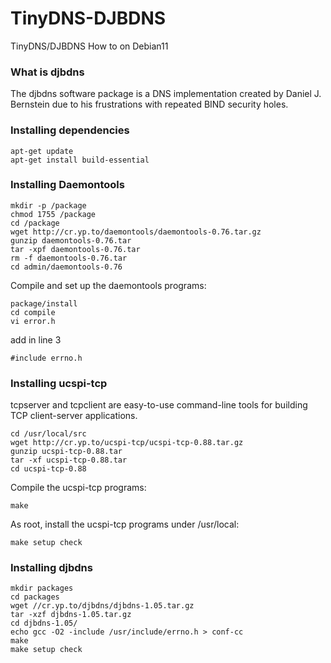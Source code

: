 # TinyDNS-DJBDNS
TinyDNS/DJBDNS How to on Debian11
### What is djbdns
The djbdns software package is a DNS implementation created by Daniel J. Bernstein due to his frustrations with repeated BIND security holes.
### Installing dependencies
````
apt-get update
apt-get install build-essential
````
### Installing Daemontools
````
mkdir -p /package
chmod 1755 /package
cd /package
wget http://cr.yp.to/daemontools/daemontools-0.76.tar.gz
gunzip daemontools-0.76.tar
tar -xpf daemontools-0.76.tar
rm -f daemontools-0.76.tar
cd admin/daemontools-0.76
````
Compile and set up the daemontools programs:
````
package/install
cd compile
vi error.h
````
add in line 3 
````
#include errno.h
````
### Installing ucspi-tcp
tcpserver and tcpclient are easy-to-use command-line tools for building TCP client-server applications.
````
cd /usr/local/src
wget http://cr.yp.to/ucspi-tcp/ucspi-tcp-0.88.tar.gz
gunzip ucspi-tcp-0.88.tar
tar -xf ucspi-tcp-0.88.tar
cd ucspi-tcp-0.88
````
Compile the ucspi-tcp programs:
````
make
````
As root, install the ucspi-tcp programs under /usr/local:
````
make setup check
````
### Installing djbdns
````
mkdir packages
cd packages
wget //cr.yp.to/djbdns/djbdns-1.05.tar.gz 
tar -xzf djbdns-1.05.tar.gz
cd djbdns-1.05/ 
echo gcc -O2 -include /usr/include/errno.h > conf-cc 
make 
make setup check
````
